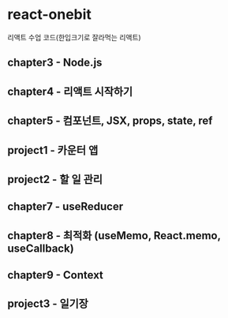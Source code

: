 # react-onebit
리액트 수업 코드(한입크기로 잘라먹는 리액트)


## chapter3 - Node.js
## chapter4 - 리액트 시작하기
## chapter5 - 컴포넌트, JSX, props, state, ref
## project1 - 카운터 앱
## project2 - 할 일 관리
## chapter7 - useReducer
## chapter8 - 최적화 (useMemo, React.memo, useCallback)
## chapter9 - Context
## project3 - 일기장